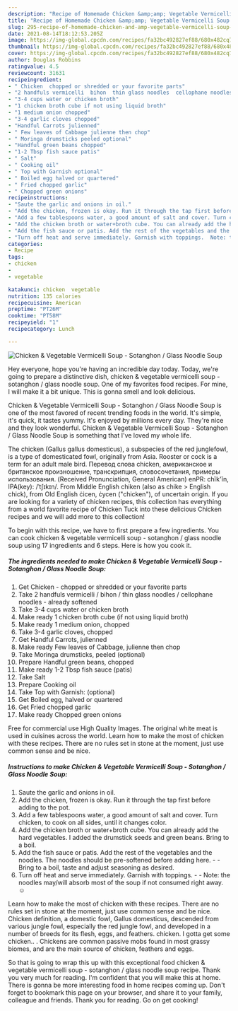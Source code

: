 ```yaml
---
description: "Recipe of Homemade Chicken &amp;amp; Vegetable Vermicelli Soup - Sotanghon / Glass Noodle Soup"
title: "Recipe of Homemade Chicken &amp;amp; Vegetable Vermicelli Soup - Sotanghon / Glass Noodle Soup"
slug: 295-recipe-of-homemade-chicken-and-amp-vegetable-vermicelli-soup-sotanghon-glass-noodle-soup
date: 2021-08-14T18:12:53.205Z
image: https://img-global.cpcdn.com/recipes/fa32bc492827ef88/680x482cq70/chicken-vegetable-vermicelli-soup-sotanghon-glass-noodle-soup-recipe-main-photo.jpg
thumbnail: https://img-global.cpcdn.com/recipes/fa32bc492827ef88/680x482cq70/chicken-vegetable-vermicelli-soup-sotanghon-glass-noodle-soup-recipe-main-photo.jpg
cover: https://img-global.cpcdn.com/recipes/fa32bc492827ef88/680x482cq70/chicken-vegetable-vermicelli-soup-sotanghon-glass-noodle-soup-recipe-main-photo.jpg
author: Douglas Robbins
ratingvalue: 4.5
reviewcount: 31631
recipeingredient:
- " Chicken  chopped or shredded or your favorite parts"
- "2 handfuls vermicelli  bihon  thin glass noodles  cellophane noodles  already softened"
- "3-4 cups water or chicken broth"
- "1 chicken broth cube if not using liquid broth"
- "1 medium onion chopped"
- "3-4 garlic cloves chopped"
- "Handful Carrots julienned"
- " Few leaves of Cabbage julienne then chop"
- " Moringa drumsticks peeled optional"
- "Handful green beans chopped"
- "1-2 Tbsp fish sauce patis"
- " Salt"
- " Cooking oil"
- " Top with Garnish optional"
- " Boiled egg halved or quartered"
- " Fried chopped garlic"
- " Chopped green onions"
recipeinstructions:
- "Saute the garlic and onions in oil."
- "Add the chicken, frozen is okay. Run it through the tap first before adding to the pot."
- "Add a few tablespoons water, a good amount of salt and cover. Turn chicken, to cook on all sides, until it changes color."
- "Add the chicken broth or water+broth cube. You can already add the hard vegetables. I added the drumstick seeds and green beans. Bring to a boil."
- "Add the fish sauce or patis. Add the rest of the vegetables and the noodles. The noodles should be pre-softened before adding here.  Bring to a boil, taste and adjust seasoning as desired."
- "Turn off heat and serve immediately. Garnish with toppings.  Note: the noodles may/will absorb most of the soup if not consumed right away. ☺️"
categories:
- Recipe
tags:
- chicken
- 
- vegetable

katakunci: chicken  vegetable 
nutrition: 135 calories
recipecuisine: American
preptime: "PT26M"
cooktime: "PT58M"
recipeyield: "1"
recipecategory: Lunch

---
```



![Chicken &amp; Vegetable Vermicelli Soup - Sotanghon / Glass Noodle Soup](https://img-global.cpcdn.com/recipes/fa32bc492827ef88/680x482cq70/chicken-vegetable-vermicelli-soup-sotanghon-glass-noodle-soup-recipe-main-photo.jpg)

Hey everyone, hope you're having an incredible day today. Today, we're going to prepare a distinctive dish, chicken &amp; vegetable vermicelli soup - sotanghon / glass noodle soup. One of my favorites food recipes. For mine, I will make it a bit unique. This is gonna smell and look delicious.

Chicken &amp; Vegetable Vermicelli Soup - Sotanghon / Glass Noodle Soup is one of the most favored of recent trending foods in the world. It's simple, it's quick, it tastes yummy. It's enjoyed by millions every day. They're nice and they look wonderful. Chicken &amp; Vegetable Vermicelli Soup - Sotanghon / Glass Noodle Soup is something that I've loved my whole life.

The chicken (Gallus gallus domesticus), a subspecies of the red junglefowl, is a type of domesticated fowl, originally from Asia. Rooster or cock is a term for an adult male bird. Перевод слова chicken, американское и британское произношение, транскрипция, словосочетания, примеры использования. (Received Pronunciation, General American) enPR: chĭk&#39;ĭn, IPA(key): /ˈtʃɪkɪn/. From Middle English chiken (also as chike &gt; English chick), from Old English ċicen, ċycen (&#34;chicken&#34;), of uncertain origin. If you are looking for a variety of chicken recipes, this collection has everything from a world favorite recipe of Chicken Tuck into these delicious Chicken recipes and we will add more to this collection!


To begin with this recipe, we have to first prepare a few ingredients. You can cook chicken &amp; vegetable vermicelli soup - sotanghon / glass noodle soup using 17 ingredients and 6 steps. Here is how you cook it.

<!--inarticleads1-->

##### The ingredients needed to make Chicken &amp; Vegetable Vermicelli Soup - Sotanghon / Glass Noodle Soup:

1. Get  Chicken - chopped or shredded or your favorite parts
1. Take 2 handfuls vermicelli / bihon / thin glass noodles / cellophane noodles - already softened
1. Take 3-4 cups water or chicken broth
1. Make ready 1 chicken broth cube (if not using liquid broth)
1. Make ready 1 medium onion, chopped
1. Take 3-4 garlic cloves, chopped
1. Get Handful Carrots, julienned
1. Make ready  Few leaves of Cabbage, julienne then chop
1. Take  Moringa drumsticks, peeled (optional)
1. Prepare Handful green beans, chopped
1. Make ready 1-2 Tbsp fish sauce (patis)
1. Take  Salt
1. Prepare  Cooking oil
1. Take  Top with Garnish: (optional)
1. Get  Boiled egg, halved or quartered
1. Get  Fried chopped garlic
1. Make ready  Chopped green onions


Free for commercial use High Quality Images. The original white meat is used in cuisines across the world. Learn how to make the most of chicken with these recipes. There are no rules set in stone at the moment, just use common sense and be nice. 

<!--inarticleads2-->

##### Instructions to make Chicken &amp; Vegetable Vermicelli Soup - Sotanghon / Glass Noodle Soup:

1. Saute the garlic and onions in oil.
1. Add the chicken, frozen is okay. Run it through the tap first before adding to the pot.
1. Add a few tablespoons water, a good amount of salt and cover. Turn chicken, to cook on all sides, until it changes color.
1. Add the chicken broth or water+broth cube. You can already add the hard vegetables. I added the drumstick seeds and green beans. Bring to a boil.
1. Add the fish sauce or patis. Add the rest of the vegetables and the noodles. The noodles should be pre-softened before adding here. -  - Bring to a boil, taste and adjust seasoning as desired.
1. Turn off heat and serve immediately. Garnish with toppings. -  - Note: the noodles may/will absorb most of the soup if not consumed right away. ☺️


Learn how to make the most of chicken with these recipes. There are no rules set in stone at the moment, just use common sense and be nice. Chicken definition, a domestic fowl, Gallus domesticus, descended from various jungle fowl, especially the red jungle fowl, and developed in a number of breeds for its flesh, eggs, and feathers. chicken. I gotta get some chicken.. . Chickens are common passive mobs found in most grassy biomes, and are the main source of chicken, feathers and eggs. 

So that is going to wrap this up with this exceptional food chicken &amp; vegetable vermicelli soup - sotanghon / glass noodle soup recipe. Thank you very much for reading. I'm confident that you will make this at home. There is gonna be more interesting food in home recipes coming up. Don't forget to bookmark this page on your browser, and share it to your family, colleague and friends. Thank you for reading. Go on get cooking!
